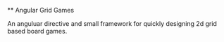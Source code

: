 ** Angular Grid Games

An anguluar directive and small framework for quickly designing 2d grid based board games. 